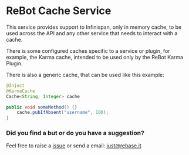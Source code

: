 # ReBot Cache Service

This service provides support to Infinispan, only in memory cache, to be used across the API and any other service
that needs to interact with a cache.

There is some configured caches specific to a service or plugin, for example, the Karma cache, intended to be used
only by the ReBot Karma Plugin.

There is also a generic cache, that can be used like this example:

```java
@Inject
@KarmaCache
Cache<String, Integer> cache

public void someMethod() {}
    cache.pubIfAbsent("username", 100);
}
```

### Did you find a but or do you have a suggestion?
Feel free to raise a [issue](https://github.com/rebase-it/rebot/issues/new) or send a email: just@rebase.it